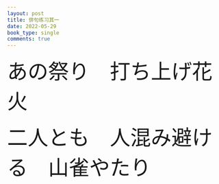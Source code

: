 ```yaml
---
layout: post
title: 俳句练习其一
date: 2022-05-29
book_type: single
comments: true
---
```


<font size=14>あの祭り&emsp;打ち上げ花火 </font>

<font size=14>二人とも&emsp;人混み避ける&emsp;山雀やたり</font>


